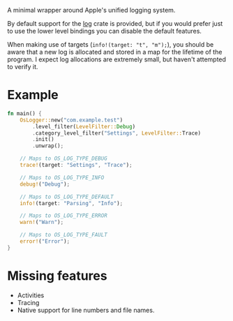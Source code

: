 A minimal wrapper around Apple's unified logging system.

By default support for the [log](https://docs.rs/log) crate is provided, but if
you would prefer just to use the lower level bindings you can disable the
default features.

When making use of targets (`info!(target: "t", "m");`), you should be aware
that a new log is allocated and stored in a map for the lifetime of the program.
I expect log allocations are extremely small, but haven't attempted to verify
it.

# Example

```rust
fn main() {
    OsLogger::new("com.example.test")
        .level_filter(LevelFilter::Debug)
        .category_level_filter("Settings", LevelFilter::Trace)
        .init()
        .unwrap();

    // Maps to OS_LOG_TYPE_DEBUG
    trace!(target: "Settings", "Trace");

    // Maps to OS_LOG_TYPE_INFO
    debug!("Debug");

    // Maps to OS_LOG_TYPE_DEFAULT
    info!(target: "Parsing", "Info");

    // Maps to OS_LOG_TYPE_ERROR
    warn!("Warn");

    // Maps to OS_LOG_TYPE_FAULT
    error!("Error");
}
```

# Missing features

* Activities
* Tracing
* Native support for line numbers and file names.